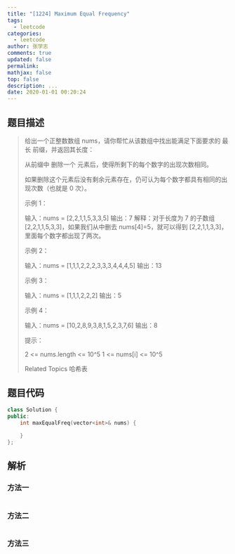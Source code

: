 ```yaml
---
title: "[1224] Maximum Equal Frequency"
tags:
  - leetcode
categories:
  - leetcode
author: 张学志
comments: true
updated: false
permalink:
mathjax: false
top: false
description: ...
date: 2020-01-01 00:20:24
---
```


## 题目描述

> 给出一个正整数数组 nums，请你帮忙从该数组中找出能满足下面要求的 最长 前缀，并返回其长度： 
> 
> 
> 从前缀中 删除一个 元素后，使得所剩下的每个数字的出现次数相同。 
> 
> 
> 如果删除这个元素后没有剩余元素存在，仍可认为每个数字都具有相同的出现次数（也就是 0 次）。 
> 
> 
> 
> 示例 1： 
> 
> 输入：nums = [2,2,1,1,5,3,3,5]
> 输出：7
> 解释：对于长度为 7 的子数组 [2,2,1,1,5,3,3]，如果我们从中删去 nums[4]=5，就可以得到 [2,2,1,1,3,3]，里面每个数字都出现了两次。
> 
> 
> 示例 2： 
> 
> 输入：nums = [1,1,1,2,2,2,3,3,3,4,4,4,5]
> 输出：13
> 
> 
> 示例 3： 
> 
> 输入：nums = [1,1,1,2,2,2]
> 输出：5
> 
> 
> 示例 4： 
> 
> 输入：nums = [10,2,8,9,3,8,1,5,2,3,7,6]
> 输出：8
> 
> 
> 
> 
> 提示： 
> 
> 
> 2 <= nums.length <= 10^5 
> 1 <= nums[i] <= 10^5 
> 
> Related Topics 哈希表

## 题目代码

```cpp
class Solution {
public:
    int maxEqualFreq(vector<int>& nums) {
        
    }
};
```

## 解析

### 方法一

```cpp

```

### 方法二

```cpp

```

### 方法三

```cpp

```

